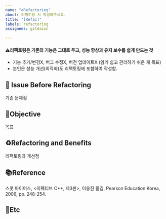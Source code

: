 ```yaml
---
name: "♻️Refactoring"
about: 리팩토링 시 작성해주세요.
title: "[Refac]"
labels: refactoring
assignees: gitdainn

---
```


#### ⚠️리팩토링은 기존의 기능은 그대로 두고, 성능 향상과 유지 보수를 쉽게 만드는 것
- 기능 추가/변경X, 버그 수정X, 버전 업데이트X (읽기 쉽고 관리하기 쉬운 게 목표)
- 본인은 성능 개선(최적화)도 리팩토링에 포함하여 작성함.

## 🤔 Issue Before Refactoring
기존 문제점

## 🚩Objective
목표 

## ♻️Refactoring and Benefits
리팩토링과 개선점

## 📚Reference
스콧 마이어스, <이펙티브 C++, 제3판>, 이웅진 옮김, Pearson Education Korea, 2006, pp. 248-254.

## 💬Etc
